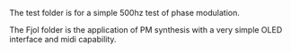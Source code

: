 The test folder is for a simple 500hz test of phase modulation.

The Fjol folder is the application of PM synthesis with a very simple OLED interface and midi capability. 
